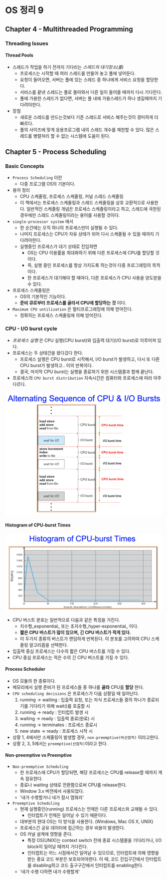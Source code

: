 OS 정리 9
========

Chapter 4 - Multithreaded Programming
--------------

### Threading Issues

#### Thread Pools

* 스레드가 작업을 하기 전까지 기다리는 _스레드의 대기장소(풀)_
  * 프로세스는 시작할 때 여러 스레드를 만들어 놓고 풀에 넣어둔다.
  * 요청이 들어오면, 서버는 풀에 있는 스레드 중 하나에게 서비스 요청을 할당한다.
  * 서비스를 끝낸 스레드는 풀로 돌아와서 다른 일이 들어올 때까지 다시 기다린다.
  * 풀에 가용한 스레드가 없다면, 서버는 풀 내에 가용스레드가 하나 생길때까지 기다려야한다.
* 장점
  * 새로운 스레드를 만드는것보다 기존 스레드로 서비스 해주는것이 경미하게 더 빠르다.
  * 풀의 사이즈에 맞게 응용프로그램 내의 스레드 개수를 제한할 수 있다. 많은 스레드를 병렬처리 할 수 없는 시스템에 도움이 된다.



## Chapter 5 - Process Scheduling

### Basic Concepts

* `Process Scheduling` 이란
  * 다중 프로그램 OS의 기본이다.
* 용어 정리
  * CPU 스케줄링, 프로세스 스케줄링, 커널 스레드 스케줄링
  * 이 책에서는 프로세스 스케줄링과 스레드 스케줄링을 상호 교환적으로 사용한다. 일반적인 스케줄링 개념은 프로세스 스케줄링이라고 하고, 스레드에 국한된 경우에만 스레드 스케줄링이라는 용어를 사용할 것이다.
* `single-processor system` 에서
  * 한 순간에는 오직 하나의 프로세스만이 실행될 수 있다.
  * 나머지 프로세스는 CPU가 자유 상태가 되어 다시 스케줄될 수 있을 때까지 기다려야한다.
  * 실행중인 프로세스가 대기 상태로 진입하면
    * OS는 CPU 이용률을 최대화하기 위해 다른 프로세스에 CPU를 할당할 것이다.
    * 즉, 실행 중인 프로세스를 항상 가지도록 하는것이 다중 프로그래밍의 목적이다.
    * 한 프로세스가 대기해야 할 때마다, 다른 프로세스가 CPU 사용을 양도받을 수 있다.
* 프로세스 스케줄링은
  * OS의 기본적인  기능이다.
  * __준비 큐로부터 프로세스를 골라서 CPU에 할당하는 것__ 이다.
* `Maximum CPU untilization` 은 멀티프로그래밍에 의해 얻어진다.
  * 정확히는 프로세스 스케줄링에 의해 얻어진다.



### CPU - I/O burst cycle

* _프로세스 실행_ 은 CPU 실행(CPU burst)와 입출력 대기(I/O burst)로 이루어져 있다.
* 프로세스는 두 상태간을 왔다갔다 한다.
  * 프로세스 실행은 CPU burst로 시작해서, I/O burst가 발생하고, 다시 또 다른 CPU burst가 발생하고.. 이의 반복이다.
  * 결국, 마지막 CPU burst는 실행을 종료하기 위한 시스템콜과 함께 끝난다.
* 프로세스의 `CPU burst distribution` 지속시간은 컴퓨터와 프로세스에 따라 아주 다르다.



<center><img src="./img/Alternating Sequence of CPU&IO Bursts.png" style="width:60vw;"></img></center>



#### Histogram of CPU-burst Times

<center><img src="./img/Historgram of CPU-burst Times.png" style="width:60vw;"></img></center>

* CPU 버스트 분포는 일반적으로 다음과 같은 특징을 가진다.
  * 지수형_exponential_ 또는 초지수형_hyper-exponential_ 이다.
  * __짧은 CPU 버스트가 많이 있으며, 긴 CPU 버스트가 적게 있다.__
  * 이 두가지 종류의 버스트가 랜덤하게 반복된다. 이 분포를 고려하여 CPU 스케줄링 알고리즘을 선택한다.
* 입출력 중심 프로세스는 다수의 짧은 CPU 버스트를 가질 수 있다.
* CPU 중심 프로세스는 적은 수의 긴 CPU 버스트를 가질 수 있다.



#### Process Scheduler

* OS 모듈의 한 종류이다.
* 메모리에서 실행 준비가 된 프로세스들 중 하나를 __골라__ CPU를 __할당__ 한다.
* `CPU scheduling decisions` 은 프로세스가 다음 상황일 때 일어난다.
  1. running -> waiting : 입출력 요청, 또는 자식 프로세스들 중의 하나가 종료되기를 기다리기 위해 wait()를 호출할 시
  2. running -> ready : 인터럽트 발생 시
  3. waiting -> ready : 입출력 종료(완료) 시
  4. running -> terminates : 프로세스 종료시
  5. new state -> ready  : 프로세스 시작 시
* 상황 1, 4에서만 스케줄링이 발생할 경우, `non-preemptive(비선점적)` 이라고한다.
* 상황 2, 3, 5에서는 `preemptive(선점적)`이라고 한다.



#### Non-preemptive vs Preemptive

* `Non-preemptive Scheduling`
  * 한 프로세스에 CPU가 할당되면, 해당 프로세스는 CPU를 release할 때까지 계속 점유한다.
  * 종료나 waiting 상태로 전환함으로써 CPU를 release한다.
  * Window 3.x 버전에서 사용되었다.
  * '내가 수행할거니 네가 잠시 멈춰라'
* `Preemptive Scheduling`
  * 현재 실행중인(running) 프로세스는 언제든 다른 프로세스와 교체될 수 있다.
    * 인터럽트가 언제든 일어날 수 있기 때문이다.
  * 대부분의 현대 OS는 이 방식을 사용한다. (Windows, Mac OS X, UNIX)
  * 프로세스간 공유 데이터에 접근하는 경우 비용이 발생한다.
  * OS 커널 설계에 영향을 준다.
    * 특정 OS(UNIX)는 context switch 전에 종료 시스템콜을 기다리거나, I/O block이 일어날 때까지 기다린다.
    * 인터럽트는 어느 시점에서건 일어날 수 있으므로, 인터럽트에 의해 영향을 받는 중요 코드 부분은 보호되어야한다. 이 때, 코드 진입구간에서 인터럽트를 disabling하고 코드 출구구간에서 인터럽트를 enabling한다.
  * '네가 수행 다하면 내가 수행할게'